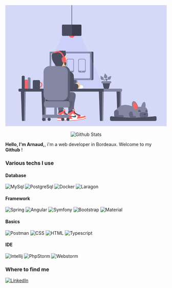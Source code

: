 ![cover](https://github.com/Arnaud-BERTRAND33/Arnaud-BERTRAND33/blob/main/Cover.gif)

<p align="center">
  <img src="https://github-readme-stats.vercel.app/api?username=Arnaud-BERTRAND33&show_icons=true&theme=graywhite" alt="Github Stats" />
</p>
<p>
  <strong>Hello, I'm Arnaud,</strong>, i'm a web developer in Bordeaux. Welcome to my <strong>Github</strong> !
</p>

<h3>Various techs I use</h3>

<h4>Database</h4>
  <img alt="MySql" src="https://img.shields.io/badge/MySQL-005C84?style=for-the-badge&logo=mysql&logoColor=white"/>
  <img alt="PostgreSql" src="https://img.shields.io/badge/PostgreSQL-316192?style=for-the-badge&logo=postgresql&logoColor=white"/> 
  <img alt="Docker" src="https://img.shields.io/badge/Docker-2CA5E0?style=for-the-badge&logo=docker&logoColor=white"/> 
  <img alt="Laragon" src="https://img.shields.io/badge/Laragon-0E83CD?style=for-the-badge&logo=Laragon&logoColor=white"/>  
  
<h4>Framework</h4>
  <img alt="Spring" src="https://img.shields.io/badge/Spring-6DB33F?style=for-the-badge&logo=spring&logoColor=white"/> 
  <img alt="Angular" src="https://img.shields.io/badge/Angular-DD0031?style=for-the-badge&logo=angular&logoColor=white"/>  
  <img alt="Symfony" src="https://img.shields.io/badge/Symfony-000000?style=for-the-badge&logo=Symfony&logoColor=white"/> 
  <img alt="Bootstrap" src="https://img.shields.io/badge/Bootstrap-563D7C?style=for-the-badge&logo=bootstrap&logoColor=white"/>  
  <img alt="Material" src="https://img.shields.io/badge/material%20design-757575?style=for-the-badge&logo=material%20design&logoColor=white"/>  

<h4>Basics</h4>
  <img alt="Postman" src="https://img.shields.io/badge/Postman-FF6C37?style=for-the-badge&logo=Postman&logoColor=white"/>  
  <img alt="CSS" src="https://img.shields.io/badge/CSS3-1572B6?style=for-the-badge&logo=css3&logoColor=white"/>
  <img alt="HTML" src="https://img.shields.io/badge/HTML5-E34F26?style=for-the-badge&logo=html5&logoColor=white"/>
  <img alt="Typescript" src="https://img.shields.io/badge/TypeScript-007ACC?style=for-the-badge&logo=typescript&logoColor=white"/>
  
<h4>IDE</h4>
  <img alt="Intellij" src="https://img.shields.io/badge/IntelliJ_IDEA-000000.svg?style=for-the-badge&logo=intellij-idea&logoColor=white"/>  
  <img alt="PhpStorm" src="	http://img.shields.io/badge/-PHPStorm-181717?style=for-the-badge&logo=phpstorm&logoColor=white"/>
  <img alt="Webstorm" src="https://img.shields.io/badge/WebStorm-000000?style=for-the-badge&logo=WebStorm&logoColor=white"/>
  
  </p>  
  
  <h3>Where to find me</h3>
<p>
  <a href="https://www.linkedin.com/in/arnaud-bertrand-18316411b" target="_blank"><img alt="LinkedIn" src="https://img.shields.io/badge/linkedin-%230077B5.svg?&style=for-the-badge&logo=linkedin&logoColor=white" /></a>
</p>  

